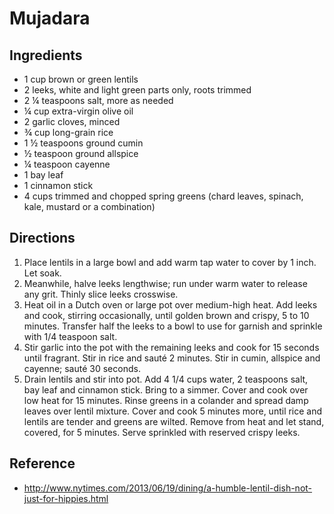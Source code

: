 # Mujadara

## Ingredients
* 1 cup brown or green lentils 
* 2 leeks, white and light green parts only, roots trimmed 
* 2 ¼ teaspoons salt, more as needed 
* ¼ cup extra-virgin olive oil 
* 2 garlic cloves, minced 
* ¾ cup long-grain rice 
* 1 ½ teaspoons ground cumin 
* ½ teaspoon ground allspice 
* ¼ teaspoon cayenne 
* 1 bay leaf 
* 1 cinnamon stick 
* 4 cups trimmed and chopped spring greens (chard leaves, spinach, kale, mustard or a combination) 

## Directions
1. Place lentils in a large bowl and add warm tap water to cover by 1 inch. Let soak.
2. Meanwhile, halve leeks lengthwise; run under warm water to release any grit. Thinly slice leeks crosswise.
3. Heat oil in a Dutch oven or large pot over medium-high heat. Add leeks and cook, stirring occasionally, until golden brown and crispy, 5 to 10 minutes. Transfer half the leeks to a bowl to use for garnish and sprinkle with 1/4 teaspoon salt.
4. Stir garlic into the pot with the remaining leeks and cook for 15 seconds until fragrant. Stir in rice and sauté 2 minutes. Stir in cumin, allspice and cayenne; sauté 30 seconds.
5. Drain lentils and stir into pot. Add 4 1/4 cups water, 2 teaspoons salt, bay leaf and cinnamon stick. Bring to a simmer. Cover and cook over low heat for 15 minutes. Rinse greens in a colander and spread damp leaves over lentil mixture. Cover and cook 5 minutes more, until rice and lentils are tender and greens are wilted. Remove from heat and let stand, covered, for 5 minutes. Serve sprinkled with reserved crispy leeks.

## Reference
* http://www.nytimes.com/2013/06/19/dining/a-humble-lentil-dish-not-just-for-hippies.html
